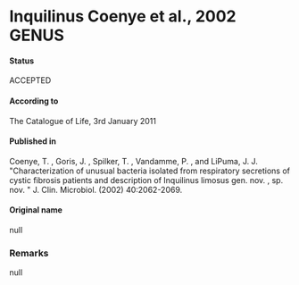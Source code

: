 Inquilinus Coenye et al., 2002 GENUS
=======

#### Status
ACCEPTED

#### According to
The Catalogue of Life, 3rd January 2011

#### Published in
Coenye, T. , Goris, J. , Spilker, T. , Vandamme, P. , and LiPuma, J. J. "Characterization of unusual bacteria isolated from respiratory secretions of cystic fibrosis patients and description of Inquilinus limosus gen. nov. , sp. nov. " J. Clin. Microbiol. (2002) 40:2062-2069.

#### Original name
null

### Remarks
null